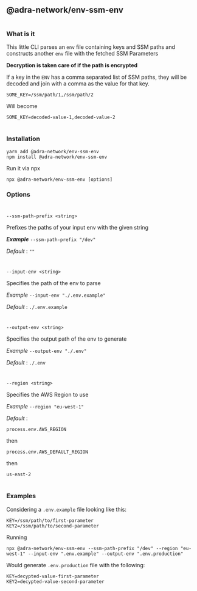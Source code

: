 ## @adra-network/env-ssm-env

#

### What is it

This little CLI parses an `env` file containing keys and SSM paths and constructs another `env` file with the fetched SSM Parameters

**Decryption is taken care of if the path is encrypted**

If a key in the `ENV` has a comma separated list of SSM paths, they will be decoded and join with a comma as the value for that key.

```
SOME_KEY=/ssm/path/1,/ssm/path/2
```
Will become
```
SOME_KEY=decoded-value-1,decoded-value-2
```
#

### Installation

```
yarn add @adra-network/env-ssm-env
npm install @adra-network/env-ssm-env
```

Run it via npx

```
npx @adra-network/env-ssm-env [options]
```

### Options

#

`--ssm-path-prefix <string>`

Prefixes the paths of your input env with the given string

**_Example_** `--ssm-path-prefix "/dev"`

_Default_ : `""`

#

`--input-env <string>`

Specifies the path of the env to parse

_Example_ `--input-env "./.env.example"`

_Default_ : `./.env.example`

#

`--output-env <string>`

Specifies the output path of the env to generate

_Example_ `--output-env "./.env"`

_Default_ : `./.env`

#

`--region <string>`

Specifies the AWS Region to use

_Example_ `--region "eu-west-1"`

_Default_ :

`process.env.AWS_REGION`

then

`process.env.AWS_DEFAULT_REGION`

then

`us-east-2`

#

### Examples

Considering a `.env.example` file looking like this:

```
KEY=/ssm/path/to/first-parameter
KEY2=/ssm/path/to/second-parameter
```

Running

`npx @adra-network/env-ssm-env --ssm-path-prefix "/dev" --region "eu-west-1" --input-env ".env.example" --output-env ".env.production"`

Would generate `.env.production` file with the following:

```
KEY=decypted-value-first-parameter
KEY2=decypted-value-second-parameter
```

